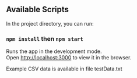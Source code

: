 ## Available Scripts

In the project directory, you can run:

###  `npm install` then `npm start`

Runs the app in the development mode.<br />
Open [http://localhost:3000](http://localhost:3000) to view it in the browser.

Example CSV data is available in file testData.txt